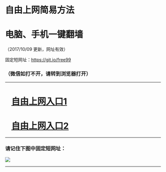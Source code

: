 ﻿# 自由上网简易方法

# 电脑、手机一键翻墙

（2017/10/09 更新，网址有效）

固定短网址：https://git.io/free99

### （微信如打不开，请转到浏览器打开）


***





# &nbsp;&nbsp; <a href="http://ft2617920314.fwq-tz-1001.info/fwqtz01.html?t=100900113625 " target="_blank">自由上网入口1</a>
# &nbsp;&nbsp; <a href="http://ft1503332392.fwq-tz-1002.info/fwqtz02.html?t=10090019098 " target="_blank">自由上网入口2</a>
***

### 请记住下图中固定短网址：

<img src="https://s3-us-west-2.amazonaws.com/fwq-1001/yjfq-20170905okok.png" /> 


***

